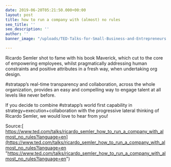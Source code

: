 ```yaml
---
date: 2019-06-20T05:21:50.000+00:00
layout: post
title: how to run a company with (almost) no rules
seo_title: ''
seo_description: ''
author: ''
banner_image: "/uploads/TED-Talks-for-Small-Business-and-Entrepreneurs.jpg"

---
```

Ricardo Semler shot to fame with his book Maverick, which cut to the core of empowering employees, whilst pragmatically addressing human constraints and positive attributes in a fresh way, when undertaking org design.

\#stratapp’s real-time transparency and collaboration, across the whole organization, provides an easy and compelling way to engage talent at all levels like never before.

If you decide to combine #stratapp’s world first capability in strategy+execution+collaboration with the progressive lateral thinking of Ricardo Semler, we would love to hear from you!

Source:[ https://www.ted.com/talks/ricardo_semler_how_to_run_a_company_with_almost_no_rules?language=en](https://www.ted.com/talks/ricardo_semler_how_to_run_a_company_with_almost_no_rules?language=en "https://www.ted.com/talks/ricardo_semler_how_to_run_a_company_with_almost_no_rules?language=en")
